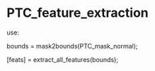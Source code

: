 # PTC_feature_extraction

use: 

bounds = mask2bounds(PTC_mask_normal); 

[feats] = extract_all_features(bounds);
